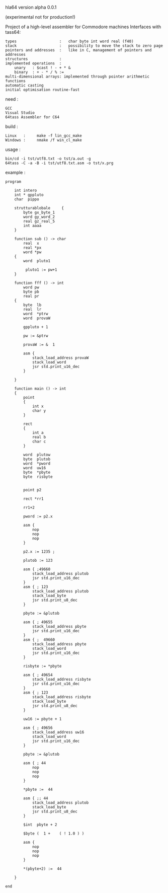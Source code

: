 
hla64 version alpha 0.0.1

(experimental not for production!)

Project of a high-level assembler for Commodore machines Interfaces with tass64:

    types                   :   char byte int word real (f40)
    stack                   :   possibility to move the stack to zero page
    pointers and addresses  :   like in C, management of pointers and addresses
    structures              :
    implemented operations  :
        unary   : $cast ! - + * &
        binary  : + - * / % :=
    multi-dimensional arrays: implemented through pointer arithmetic
    functions
    automatic casting
    initial optimisation routine-fast

need :

    GCC
    Visual Studio
    64tass Assembler for C64

build :

    Linux   :     make -f lin_gcc_make
    Windows :     nmake /f win_cl_make

usage :

    bin/cd -i tst/utf8.txt -o tst/a.out -g
    64tass -C -a -B -i tst/utf8.txt.asm -o tst/x.prg

example :

    program 

        int intero
        int * gppluto 
        char  pippo 
        
        strutturablobale     {
            byte gx_byte_1
            word gy_word_2
            real gz_real_5
            int aaaa
        }

        function sub () -> char
            real  x
            real *px
            word *pw
        {
            word  pluto1 
         
             pluto1 := pw+1
        }

        function fff () -> int
            word pw
            byte pb
            real pr
        {
            byte  lb
            real  lr
            word  *ptrw
            word  provaW

            gppluto + 1
            
            pw := &ptrw

            provaW := &  1

            asm {
                stack_load_address provaW
                stack_load_word
                jsr std.print_u16_dec
            }
            
        }

        function main () -> int
        {
            point 
            {
                int x
                char y
            }

            rect
            {
                int a
                real b
                char c
            }
           
            word  plutow 
            byte  plutob
            word  *pword
            word  uw16
            byte  *pbyte
            byte  risbyte


            point p2 
            
            rect *rr1
            
            rr1+2
            
            pword := p2.x 
            
            asm {
                nop
                nop
                nop
            }
            
            p2.x := 1235 ;

            plutob := 123
            
            asm { ;49660 
                stack_load_address plutob
                jsr std.print_u16_dec
            }
            asm { ; 123
                stack_load_address plutob
                stack_load_byte
                jsr std.print_u8_dec
            }

            pbyte := &plutob
            
            asm { ; 49655
                stack_load_address pbyte
                jsr std.print_u16_dec
            }
            asm { ;  49660
                stack_load_address pbyte
                stack_load_word
                jsr std.print_u16_dec
            }

            risbyte := *pbyte

            asm { ; 49654
                stack_load_address risbyte
                jsr std.print_u16_dec
            }
            asm { ; 123
                stack_load_address risbyte
                stack_load_byte
                jsr std.print_u8_dec
            }

            uw16 := pbyte + 1

            asm { ; 49656
                stack_load_address uw16
                stack_load_word
                jsr std.print_u16_dec
            }

            pbyte := &plutob
            
            asm { ; 44
                nop 
                nop  
                nop 
            }
            
            *pbyte :=  44

            asm { ;; 44
                stack_load_address plutob
                stack_load_byte
                jsr std.print_u8_dec
            }

            $int  pbyte + 2

            $byte (  1 +    ( ! 1.0 ) )

            asm { 
                nop 
                nop  
                nop 
            }
            
            *(pbyte+2) :=  44

        }

    end



